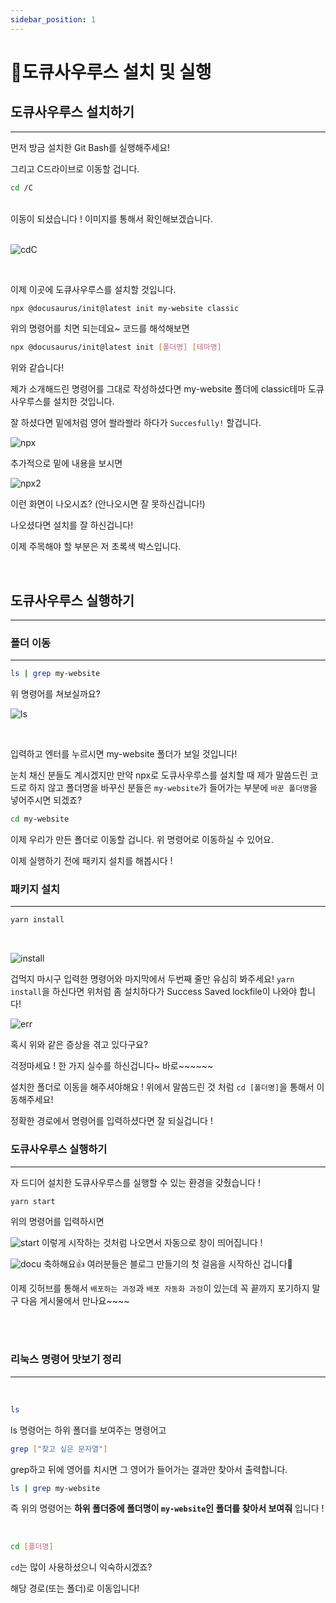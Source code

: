 ```yaml
---
sidebar_position: 1
---
```


# 🐊도큐사우루스 설치 및 실행

## 도큐사우루스 설치하기
---

먼저 방금 설치한 Git Bash를 실행해주세요!

그리고 C드라이브로 이동할 겁니다.

```bash title='bash'
cd /C
```
<br/>
이동이 되셨습니다 ! 이미지를 통해서 확인해보겠습니다. 
<br/>
<br/>

![cdC](./img/cdc.PNG)

<br/>

이제 이곳에 도큐사우루스를 설치할 것입니다.

```bash title='bash'
npx @docusaurus/init@latest init my-website classic
```

위의 명령어를 치면 되는데요~ 코드를 해석해보면

```bash title='bash'
npx @docusaurus/init@latest init [폴더명] [테마명]
```
위와 같습니다!

제가 소개해드린 명령어를 그대로 작성하셨다면 my-website 폴더에 classic테마 도큐사우루스를 설치한 것입니다.

잘 하셨다면 밑에처럼 영어 쏼라쏼라 하다가 `Succesfully!` 할겁니다.

![npx](./img/npx.PNG)

추가적으로 밑에 내용을 보시면 

![npx2](./img/npx2.PNG)

이런 화면이 나오시죠? (안나오시면 잘 못하신겁니다!)

나오셨다면 설치를 잘 하신겁니다!

이제 주목해야 할 부분은 저 초록색 박스입니다.

<br/>

## 도큐사우루스 실행하기
---

### 폴더 이동
---

```bash title='bash'
ls | grep my-website
```
위 명령어를 쳐보실까요?

![ls](./img/ls.PNG)

<br/>

입력하고 엔터를 누르시면 my-website 폴더가 보일 것입니다!

눈치 채신 분들도 계시겠지만 만약 npx로 도큐사우루스를 설치할 때 제가 말씀드린 코드로 하지 않고 폴더명을 바꾸신 분들은 `my-website`가 들어가는 부분에 `바꾼 폴더명`을 넣어주시면 되겠죠?
<br/>

```bash title='bash'
cd my-website
```
이제 우리가 만든 폴더로 이동할 겁니다. 위 명령어로 이동하실 수 있어요.

이제 실행하기 전에 패키지 설치를 해봅시다 !
<br/>

### 패키지 설치
---

```bash title='bash'
yarn install
```
<br/>

![install](./img/install.PNG)

겁먹지 마시구 입력한 명령어와 마지막에서 두번째 줄만 유심히 봐주세요!
`yarn install`을 하신다면 위처럼 좀 설치하다가 Success Saved lockfile이 나와야 합니다!
<br/>

![err](./img/err.PNG)

혹시 위와 같은 증상을 겪고 있다구요?

걱정마세요 ! 한 가지 실수를 하신겁니다~ 바로~~~~~~

설치한 폴더로 이동을 해주셔야해요 ! 위에서 말씀드린 것 처럼 `cd [폴더명]`을 통해서 이동해주세요!

정확한 경로에서 명령어를 입력하셨다면 잘 되실겁니다 !

### 도큐사우루스 실행하기
---

자 드디어 설치한 도큐사우루스를 실행할 수 있는 환경을 갖췄습니다 !

```bash title='bash'
yarn start
```

위의 명령어를 입력하시면
<br/>

![start](./img/start.PNG)
이렇게 시작하는 것처럼 나오면서 자동으로 창이 띄어집니다 !
<br/>

![docu](./img/docu.PNG)
축하해요👍 여러분들은 블로그 만들기의 첫 걸음을 시작하신 겁니다🚀

이제 깃허브를 통해서 `배포하는 과정`과 `배포 자동화 과정`이 있는데 꼭 끝까지 포기하지 말구 다음 게시물에서 만나요~~~~

<br/>

<br/>

### 리눅스 명령어 맛보기 정리
---

<br/>

```bash title='bash'
ls
```

ls 명령어는 하위 폴더를 보여주는 명령어고
<br/>

```bash title='bash'
grep ["찾고 싶은 문자열"]
```

grep하고 뒤에 영어를 치시면 그 영어가 들어가는 결과만 찾아서 출력합니다.
<br/>

```bash title='bash'
ls | grep my-website
```

즉 위의 명령어는 **하위 폴더중에 폴더명이 `my-website`인 폴더를 찾아서 보여줘** 입니다 !

<br/>

```bash title='bash'
cd [폴더명]
```

`cd`는 많이 사용하셨으니 익숙하시겠죠?

해당 경로(또는 폴더)로 이동입니다!